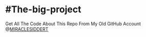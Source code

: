 # #The-big-project
 Get All The Code About This Repo From My Old GitHub Account @[MIRACLESIDDERT](https://github.com/miraclesiddert)
